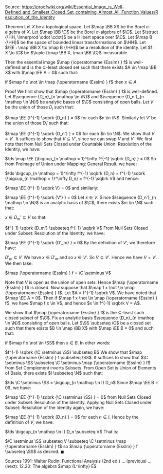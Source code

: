 # 

Source: https://proofwiki.org/wiki/Essential_Image_is_Well-Defined_and_Smallest_Closed_Set_containing_Almost_All_Function_Values/Resolution_of_the_Identity

Theorem
Let $X$ be a topological space.
Let $\map \BB X$ be the Borel $\sigma$-algebra of $X$.
Let $\map \BB \C$ be the Borel $\sigma$-algebra of $\C$.
Let $\struct {\HH, \innerprod \cdot \cdot}$ be a Hilbert space over $\C$.
Let $\map B {\HH}$ be the space of bounded linear transformations on $\HH$.
Let $\EE : \map \BB X \to \map B {\HH}$ be a resolution of the identity.
Let $f : X \to \C$ be $\tuple {\map \BB X, \map \BB \C}$-measurable.

Then the essential image $\map {\operatorname {EssIm} } f$ is well-defined and is the $\subseteq$-least closed set such that there exists $A \in \map \BB X$ with $\map \EE A = 0$ such that:

if $\map f x \not \in \map {\operatorname {EssIm} } f$ then $x \in A$.


Proof
We first show that $\map {\operatorname {EssIm} } f$ is well-defined.
Let $\sequence {D_n}_{n \mathop \in \N}$ and $\sequence {D_n'}_{n \mathop \in \N}$ be analytic bases of $\C$ consisting of open balls.
Let $V$ be the union of those $D_i$ such that:

$\map \EE {f^{-1} \sqbrk {D_n} } = 0$ for each $n \in \N$.
Similarly let $V'$ be the union of those $D_i'$ such that:

$\map \EE {f^{-1} \sqbrk {D_n'} } = 0$ for each $n \in \N$.
We show that $V = V'$. 
It suffices to show that $V \subseteq V'$, since we can swap $V$ and $V'$. 
We first note that from Null Sets Closed under Countable Union: Resolution of the Identity, we have:

$\ds \map \EE {\bigcup_{n \mathop = 1}^\infty f^{-1} \sqbrk {D_n} } = 0$
So from Preimage of Union under Mapping: General Result, we have:

$\ds \bigcup_{n \mathop = 1}^\infty f^{-1} \sqbrk {D_n} = f^{-1} \sqbrk {\bigcup_{n \mathop = 1}^\infty D_n} = f^{-1} \sqbrk V$
and hence: 

$\map \EE {f^{-1} \sqbrk V} = 0$
and similarly:

$\map \EE {f^{-1} \sqbrk {V'} } = 0$
Let $x \in V$. 
Since $\sequence {D_n'}_{n \mathop \in \N}$ is an analytic basis of $\C$, there exists $m \in \N$ such that:

$x \in D_m' \subseteq V$
so that: 

$f^{-1} \sqbrk {D_m'} \subseteq f^{-1} \sqbrk V$
From Null Sets Closed under Subset: Resolution of the Identity, we have:

$\map \EE {f^{-1} \sqbrk {D'_m} } = 0$
By the definition of $V'$, we therefore have:

$D'_m \subseteq V'$
We have $x \in D'_m$ and so $x \in V'$.
So $V \subseteq V'$.
Hence we have $V = V'$. 
We then take:

$\map {\operatorname {EssIm} } f = \C \setminus V$

Note that $V$ is open as the union of open sets.
Hence $\map {\operatorname {EssIm} } f$ is closed.
Now suppose that $\map f x \not \in \map {\operatorname {EssIm} } f$.
Let $A = f^{-1} \sqbrk V$. 
We have noted that $\map \EE A = 0$.
Then if $\map f x \not \in \map {\operatorname {EssIm} } f$, we have $\map f x \in V$, and hence $x \in f^{-1} \sqbrk V = A$. 

We show that $\map {\operatorname {EssIm} } f$ is the $\subseteq$-least such closed subset of $\C$.
Fix an analytic basis $\sequence {D_n}_{n \mathop \in \N}$ consisting of open balls.
Let $\SS \subseteq \C$ be a closed set such that there exists $B \in \map \BB X$ with $\map \EE B = 0$ and such that:

if $\map f x \not \in \SS$ then $x \in B$.
In other words:

$f^{-1} \sqbrk {\C \setminus \SS} \subseteq B$
We show that $\map {\operatorname {EssIm} } f \subseteq \SS$. 
It suffices to show that $\C \setminus \SS \subseteq \C \setminus \map {\operatorname {EssIm} } f$ from Set Complement inverts Subsets. 
From Open Set is Union of Elements of Basis, there exists $I \subseteq \N$ such that:

$\ds \C \setminus \SS = \bigcup_{n \mathop \in I} D_n$
Since $\map \EE B = 0$, we have:

$\map \EE {f^{-1} \sqbrk {\C \setminus \SS} } = 0$
from Null Sets Closed under Subset: Resolution of the Identity. 
Applying Null Sets Closed under Subset: Resolution of the Identity again, we have:

$\map \EE {f^{-1} \sqbrk {D_n} } = 0$ for each $n \in I$.
Hence by the definition of $V$, we have:

$\ds \bigcup_{n \mathop \in I} D_n \subseteq V$
That is:

$\C \setminus \SS \subseteq V \subseteq \C \setminus \map {\operatorname {EssIm} } f$
so $\map {\operatorname {EssIm} } f \subseteq \SS$ as desired.
$\blacksquare$


Sources
1991: Walter Rudin: Functional Analysis (2nd ed.) ... (previous) ... (next): $12.20$: The algebra $\map {L^\infty} E$




